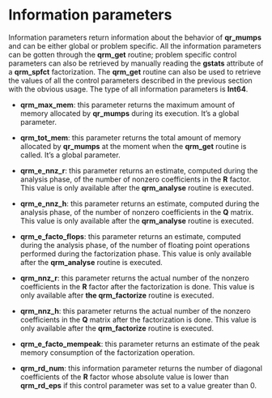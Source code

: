# Information parameters

Information parameters return information about the behavior of **qr\_mumps** and can be either global or problem specific.
All the information parameters can be gotten through the **qrm\_get** routine; problem specific control parameters can also be retrieved by manually reading the **gstats** attribute of a **qrm\_spfct** factorization.
The **qrm\_get** routine can also be used to retrieve the values of all the control parameters described in the previous section with the obvious usage.
The type of all information parameters is **Int64**.


* **qrm\_max\_mem**: this parameter returns the maximum amount of memory allocated by **qr\_mumps** during its execution. It’s a global parameter.


* **qrm\_tot\_mem**: this parameter returns the total amount of memory allocated by **qr\_mumps** at the moment when the **qrm\_get** routine is called. It’s a global parameter.


* **qrm\_e\_nnz\_r**: this parameter returns an estimate, computed during the analysis phase, of the number of nonzero coefficients in the **R** factor. This value is only available after the **qrm\_analyse** routine is executed.


* **qrm\_e\_nnz\_h**: this parameter returns an estimate, computed during the analysis phase, of the number of nonzero coefficients in the **Q** matrix. This value is only available after the **qrm\_analyse** routine is executed.


* **qrm\_e\_facto\_flops**: this parameter returns an estimate, computed during the analysis phase, of the number of floating point operations performed during the factorization phase. This value is only available after the **qrm\_analyse** routine is executed.


* **qrm\_nnz\_r**: this parameter returns the actual number of the nonzero coefficients in the **R** factor after the factorization is done. This value is only available after **the qrm\_factorize** routine is executed.


* **qrm\_nnz\_h**: this parameter returns the actual number of the nonzero coefficients in the **Q** matrix after the factorization is done. This value is only available after the **qrm\_factorize** routine is executed.


* **qrm\_e\_facto\_mempeak**: this parameter returns an estimate of the peak memory consumption of the factorization operation.


* **qrm\_rd\_num**: this information parameter returns the number of diagonal coefficients of the **R** factor whose absolute value is lower than **qrm\_rd\_eps** if this control parameter was set to a value greater than 0.
